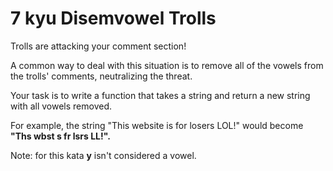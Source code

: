 # 7 kyu Disemvowel Trolls

Trolls are attacking your comment section!

A common way to deal with this situation is to remove all of the vowels from the trolls' comments, neutralizing the threat.

Your task is to write a function that takes a string and return a new string with all vowels removed.

For example, the string "This website is for losers LOL!" would become __"Ths wbst s fr lsrs LL!".__

Note: for this kata **y** isn't considered a vowel.
